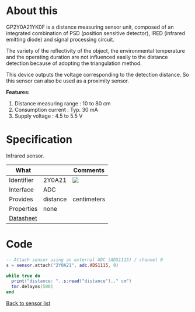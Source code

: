 # About this

GP2Y0A21YK0F is a distance measuring sensor unit, composed of an integrated combination of PSD (position sensitive detector), IRED (infrared emitting diode) and signal processing circuit.

The variety of the reflectivity of the object, the environmental temperature and the operating duration are not influenced easily to the distance detection because of adopting the triangulation method.

This device outputs the voltage corresponding to the detection distance. So this sensor can also be used as a proximity sensor.

**Features:**

1. Distance measuring range : 10 to 80 cm
2. Consumption current : Typ. 30 mA
3. Supply voltage : 4.5 to 5.5 V

# Specification

Infrared sensor.

| What         |             | Comments                   |
|--------------|-------------|----------------------------|
| Identifier   | 2Y0A21      | ![](http://git.whitecatboard.org/GP2Y0A21YK.jpg)            |
| Interface    | ADC         |                            |
| Provides     | distance    | centimeters                |
| Properties   | none        |                            |
| [Datasheet](http://www.socle-tech.com/doc/IC%20Channel%20Product/Sensors/Distance%20Measuring%20Sensor/Analog%20Output/gp2y0a21yk_e.pdf)    |             |                            |


# Code

```lua
-- Attach sensor using an external ADC (ADS1115) / channel 0
s = sensor.attach("2Y0A21", adc.ADS1115, 0)

while true do
  print("distance: "..s:read("distance").." cm")
  tmr.delayms(500)
end
```

[Back to sensor list](https://github.com/whitecatboard/Lua-RTOS-ESP32/wiki/Sensor-module#supported-sensors)